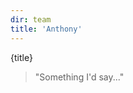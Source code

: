```yaml
---
dir: team
title: 'Anthony'
---
```


<script>
  import { Img, Heading, P, Blockquote } from 'flowbite-svelte';
</script>

<Heading class="p-8" tag="h1" customSize="text-3xl">{title}</Heading>
<Blockquote class="px-8 py-4">
"Something I'd say..."</Blockquote>


<P class="px-8 py-4">

</P>